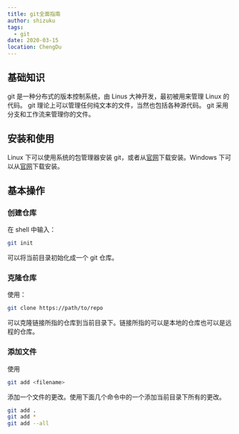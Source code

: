 ```yaml
---
title: git全面指南
author: shizuku
tags:
  - git
date: 2020-03-15
location: ChengDu
---
```


## 基础知识

git 是一种分布式的版本控制系统，由 Linus 大神开发，最初被用来管理 Linux 的代码。
git 理论上可以管理任何纯文本的文件，当然也包括各种源代码。
git 采用分支和工作流来管理你的文件。

## 安装和使用

Linux 下可以使用系统的包管理器安装 git，或者从[官网](https://git-scm.com/downloads)下载安装。Windows 下可以从[官网](https://git-scm.com/downloads)下载安装。

## 基本操作

### 创建仓库

在 shell 中输入：

```sh
git init
```

可以将当前目录初始化成一个 git 仓库。

### 克隆仓库

使用：

```sh
git clone https://path/to/repo
```

可以克隆链接所指的仓库到当前目录下。链接所指的可以是本地的仓库也可以是远程的仓库。

### 添加文件

使用

```sh
git add <filename>
```

添加一个文件的更改。使用下面几个命令中的一个添加当前目录下所有的更改。

```sh
git add .
git add *
git add --all
```
